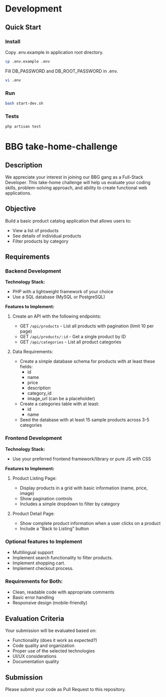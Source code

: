 # Development
## Quick Start
### Install
Copy .env.example in application root directory.
```bash
cp .env.example .env
```

Fill DB_PASSWORD and DB_ROOT_PASSWORD in .env.
```bash
vi .env
```


### Run
```bash
bash start-dev.sh
```

### Tests
```bash
php artisan test
```

# BBG take-home-challenge
## Description
We appreciate your interest in joining our BBG gang as a Full-Stack Developer. This take-home challenge will help us evaluate your coding skills, problem-solving approach, and ability to create functional web applications.

## Objective

Build a basic product catalog application that allows users to:
- View a list of products
- See details of individual products
- Filter products by category

## Requirements

### Backend Development

**Technology Stack:**
- PHP with a lightweight framework of your choice
- Use a SQL database (MySQL or PostgreSQL)

**Features to Implement:**
1. Create an API with the following endpoints:
    - GET `/api/products` - List all products with pagination (limit 10 per page)
    - GET `/api/products/:id` - Get a single product by ID
    - GET `/api/categories` - List all product categories

2. Data Requirements:
    - Create a simple database schema for products with at least these fields:
        - id
        - name
        - price
        - description
        - category_id
        - image_url (can be a placeholder)
    - Create a categories table with at least:
        - id
        - name
    - Seed the database with at least 15 sample products across 3-5 categories

### Frontend Development

**Technology Stack:**
- Use your preferred frontend framework/library or pure JS with CSS

**Features to Implement:**
1. Product Listing Page:
    - Display products in a grid with basic information (name, price, image)
    - Show pagination controls
    - Includes a simple dropdown to filter by category

2. Product Detail Page:
    - Show complete product information when a user clicks on a product
    - Include a "Back to Listing" button

### Optional features to Implement

- Multilingual support
- Implement search functionality to filter products.
- Implement shopping cart.
- Implement checkout process.

### Requirements for Both:

- Clean, readable code with appropriate comments
- Basic error handling
- Responsive design (mobile-friendly)

## Evaluation Criteria

Your submission will be evaluated based on:
- Functionality (does it work as expected?)
- Code quality and organization
- Proper use of the selected technologies
- UI/UX considerations
- Documentation quality

## Submission

Please submit your code as Pull Request to this repository.